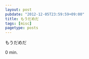 ```yaml
---
layout: post
pubdate: "2012-12-05T23:59:59+09:00"
title: もうだめだ
tags: [misc]
pagetype: posts
---
```

もうだめだ

0 min.
